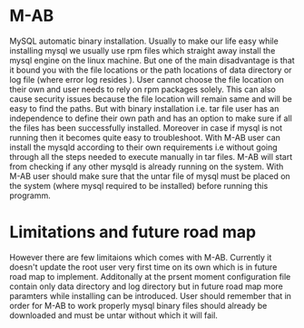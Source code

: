 # M-AB

MySQL automatic binary installation. Usually to make our life easy while installing mysql we usually use rpm files which straight away install the mysql engine on the linux machine. But one of the main disadvantage is that it bound you with the file locations or the path locations of data directory or log file (where error log resides ). User cannot choose the file location on their own and user needs to rely on rpm packages solely. This can also cause security issues because the file location will remain same and will be easy to find the paths. But with binary installation i.e. tar file user has an independence to define their own path and has an option to make sure if all the files has been successfully installed. Moreover in case if mysql is not running then it becomes quite easy to troubleshoot. With M-AB user can install the mysqld according to their own requirements i.e without going through all the steps needed to execute manually in tar files. M-AB will start from checking if any other mysqld is already running on the system. With M-AB user should make sure that the untar file of mysql must be placed on the system (where mysql required to be installed) before running this programm.



# Limitations and future road map

However there are few limitaions which comes with M-AB. Currently it doesn't update the root user very first time on its own which is in future road map to implement. Additonally at the prsent moment configuration file contain only data directory and log directory but in future road map more paramters while installing can be introduced. User should remember that in order for M-AB to work properly mysql binary files should already be downloaded and must be untar without which it will fail.
